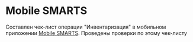 # Mobile SMARTS
Составлен чек-лист операции "Инвентаризация" в мобильном приложении [Mobile SMARTS](https://www.cleverence.ru/mobile-smarts/). Проведены проверки по этому чек-листу
